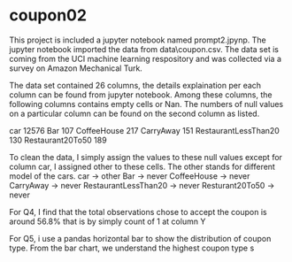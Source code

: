 # coupon02
 This project is included a jupyter notebook named prompt2.jpynp. The jupyter notebook imported the data from data\coupon.csv. The data set is coming from the UCI machine learning respository and was collected via a survey on Amazon Mechanical Turk.
 
 The data set contained 26 columns, the details explaination per each column can be found from jupyter notebook. Among these columns, the following columns contains empty  cells or Nan. The numbers of null values on a particular column can be found on the second column as listed.
 
 car                     12576
 Bar                       107
 CoffeeHouse               217
 CarryAway                 151
 RestaurantLessThan20      130
 Restaurant20To50          189
 
 To clean the data, I simply assign the values to these null values except for column car, I assigned other to these cells. The other stands for different model of the cars.
 car -> other
 Bar -> never
 CoffeeHouse -> never
 CarryAway -> never
 RestaurantLessThan20 -> never
 Resturant20To50 -> never
 
 For Q4, I find that the total observations chose to accept the coupon is around 56.8% that is by simply count of 1 at column Y
 
 For Q5, i use a pandas horizontal bar to show the distribution of coupon type. From the bar chart, we understand the highest coupon type s
 
